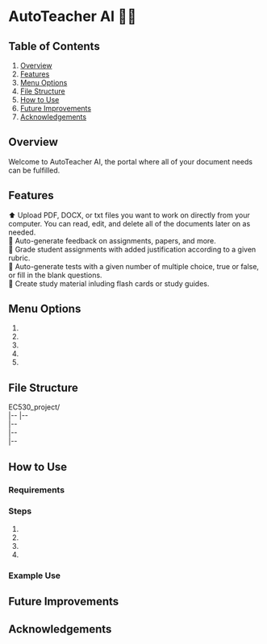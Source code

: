 # AutoTeacher AI 👩‍🏫

## Table of Contents
 1. [Overview](#overview)
 2. [Features](#features)
 3. [Menu Options](#menu-options)
 4. [File Structure](#file-structure)
 5. [How to Use](#how-to-use)
 6. [Future Improvements](#future-improvements)
 7. [Acknowledgements](#acknowledgements)

## Overview
Welcome to AutoTeacher AI, the portal where all of your document needs can be fulfilled.

## Features
⬆️ Upload PDF, DOCX, or txt files you want to work on directly from your computer. You can read, edit, and delete all of the documents later on as needed. \
🔄 Auto-generate feedback on assignments, papers, and more. \
💯 Grade student assignments with added justification according to a given rubric. \
📝 Auto-generate tests with a given number of multiple choice, true or false, or fill in the blank questions. \
🧠 Create study material inluding flash cards or study guides.

## Menu Options
 1. 
 2. 
 3. 
 4. 
 5.

## File Structure
EC530_project/ \
|--
|-- \
|-- \
|-- \
|--

## How to Use
### Requirements

### Steps
 1. 
 2. 
 3. 
 4. 

### Example Use
 
## Future Improvements


## Acknowledgements

